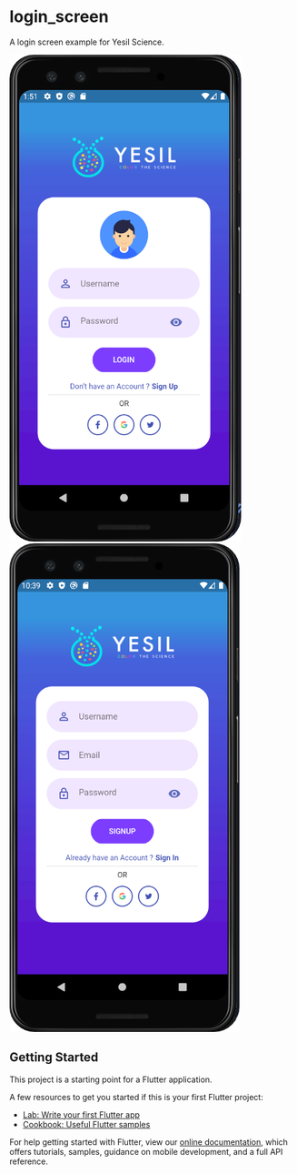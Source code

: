 # login_screen

A login screen example for Yesil Science.

![Login Screen](https://github.com/bahricanyesil/flutter-login_screen/blob/master/screenshots/login_page.png)
![Signup Screen](https://github.com/bahricanyesil/flutter-login_screen/blob/master/screenshots/signup.png)

## Getting Started

This project is a starting point for a Flutter application.

A few resources to get you started if this is your first Flutter project:

- [Lab: Write your first Flutter app](https://flutter.dev/docs/get-started/codelab)
- [Cookbook: Useful Flutter samples](https://flutter.dev/docs/cookbook)

For help getting started with Flutter, view our
[online documentation](https://flutter.dev/docs), which offers tutorials,
samples, guidance on mobile development, and a full API reference.
